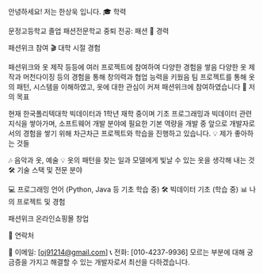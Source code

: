 안녕하세요!  저는 한상욱 입니다.
🎓 학력

문정고등학교 졸업
패션전문학교 중퇴
전공: 패션
💼 경력

패션위크 참여
🎬 대학 시절 경험

패션위크와 옷 제작 등등에 여러 프로젝트에 참여하여 다양한 경험을 쌓음
다양한 옷 제작과 머천다이징 등의 경험을 통해 창의력과 협업 능력을 키웠음
팀 프로젝트를 통해 옷의 패턴, 시스템을 이해하였고, 옷에 대한 관심이 커져 패션위크에 참여하였습니다
🎯 저의 목표

현재 한국폴리텍대학 빅데이터과 1학년 재학 중이며
기초 프로그래밍과 빅데이터 관련 지식을 쌓아가며, 소프트웨어 개발 분야에 필요한 기본 역량을 개발 중
앞으로 개발자로서의 경험을 쌓기 위해 차근차근 프로젝트와 학습을 진행하고 있습니다.
💡 제가 좋아하는 것들

🎶 음악과 옷, 예술
💡 옷의 패턴을 찾는 일과 모델에게 빛날 수 있는 옷을 생각해 내는 것
🛠️ 기술 스택 및 전문 분야


💻 프로그래밍 언어 (Python, Java 등 기초 학습 중)
🛠 빅데이터 기초 (학습 중)
📊 나의 프로젝트 및 경험

패션위크
온라인쇼핑몰 창업

📧 연락처

📩 이메일: [oj91214@gmail.com]
📞 전화: [010-4237-9936]
모르는 부분에 대해 궁금증을 가지고 해결할 수 있는 개발자로서 최선을 다하겠습니다.
